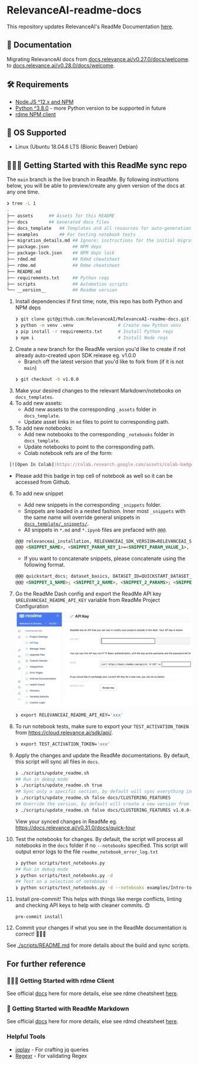 # RelevanceAI-readme-docs

This repository updates RelevanceAI's ReadMe Documentation [here](https://docs.relevance.ai/docs).

## 🧠 Documentation

Migrating RelevanceAI docs from [docs.relevance.ai/v0.27.0/docs/welcome](https://docs.relevance.ai/v0.27.0/docs/welcome).
 to [docs.relevance.ai/v0.28.0/docs/welcome](https://docs.relevance.ai/v0.28.0/docs/welcome).


## 🛠️  Requirements

- [Node.JS ^12.x and NPM](https://docs.npmjs.com/downloading-and-installing-node-js-and-npm)
- [Python ^3.8.0](https://www.python.org/downloads/release/python-380/) - more Python version to be supported in future
- [rdme NPM client](https://www.npmjs.com/package/rdme/v/6.2.1)

## 🧰 OS Supported

- Linux (Ubuntu 18.04.6 LTS (Bionic Beaver) Debian)

## 👩🏻‍💻 Getting Started with this ReadMe sync repo

The `main` branch is the live branch in ReadMe.
By following instructions below, you will be able to preview/create any given version of the docs at any one time.

```zsh
❯ tree -L 1
.
├── assets      ## Assets for this README
├── docs        ## Generated docs files
├── docs_template   ## Templates and all resources for auto-generation
├── examples        ## For testing notebook tests
├── migration_details.md ## Ignore: instructions for the initial migration
├── package.json         ## NPM deps
├── package-lock.json    ## NPM deps lock
├── rdmd.md              ## Rdmd cheatsheet
├── rdme.md              ## Rdme cheatsheet
├── README.md
├── requirements.txt     ## Python reqs
├── scripts              ## Automation scripts
└── __version__          ## Readme version
```


1. Install dependencies if first time; note, this repo has both Python and NPM deps
    ```zsh
    ❯ git clone git@github.com:RelevanceAI/RelevanceAI-readme-docs.git
    ❯ python -m venv .venv                 # Create new Python venv
    ❯ pip install -r requirements.txt      # Install Python reqs
    ❯ npm i                                # Install Node reqs
    ```
2. Create a new branch for the ReadMe version you'd like to create if not already auto-created upon SDK release eg. v1.0.0
   - Branch off the latest version that you'd like to fork from (if it is not `main`)
    ```zsh
    ❯ git checkout -b v1.0.0
    ```
3. Make your desired changes to the relevant Markdown/notebooks on `docs_templates`.
4. To add new assets:
   - Add new assets to the corresponding `_assets` folder in `docs_template`.
   - Update asset links in `md` files to point to corresponding path.
5. To add new notebooks:
   - Add new notebooks to the corresponding `_notebooks` folder in `docs_template`.
   - Update notebooks to point to the corresponding path.
   - Colab notebook refs are of the form:
  ```zsh
   [![Open In Colab](https://colab.research.google.com/assets/colab-badge.svg)](https://colab.research.google.com/github/RelevanceAI/RelevanceAI-readme-docs/blob/v0.33.2/docs/GETTING_STARTED/_notebooks/Intro-to-Relevance-AI.ipynb)
  ```
  - Please add this badge in top cell of notebook as well so it can be accessed from Github.
6. To add new snippet
   - Add new snippets in the corresponding `_snippets` folder.
   - Snippets are loaded in a nested fashion. Inner most `_snippets` with the same name will override general snippets in [`docs_template/_snippets/`](./docs_template/_snippets/).
   - All snippets in `*.md` and `*.ipynb` files are prefaced with `@@@`.
    ```markdown
    @@@ relevanceai_installation, RELEVANCEAI_SDK_VERSION=RELEVANCEAI_SDK_VERSION @@@
    @@@ <SNIPPET_NAME>, <SNIPPET_PARAM_KEY_1>=<SNIPPET_PARAM_VALUE_1>, <SNIPPET_PARAM_KEY_2>=<SNIPPET_PARAM_VALUE_2>, ...  @@@
    ```
    - If you want to concatenate snippets, please concatenate using the following format.
    ```markdown
    @@@ quickstart_docs; dataset_basics, DATASET_ID=QUICKSTART_DATASET_ID @@@
    @@@ <SNIPPET_1_NAME>; <SNIPPET_2_NAME>, <SNIPPET_2_PARAMS>; <SNIPPET_3_NAME>, <SNIPPET_3_PARAMS>; @@@
    ```
7. Go the ReadMe Dash config and export the ReadMe API key `$RELEVANCEAI_README_API_KEY` variable from ReadMe Project Configuration
   ![](./assets/readme_api_key.png)
   ```zsh
   ❯ export RELEVANCEAI_README_API_KEY='xxx'
   ```
9.  To run notebook tests, make sure to export your `TEST_ACTIVATION_TOKEN` from https://cloud.relevance.ai/sdk/api/.
    ```zsh
    ❯ export TEST_ACTIVATION_TOKEN='xxx'
    ```
9. Apply the changes and update the ReadMe documentations. By default, this script will sync all files in `docs`.
    ```zsh
    ❯ ./scripts/update_readme.sh
    ## Run in debug mode
    ❯ ./scripts/update_readme.sh true
    ## Sync only a specific section, by default will sync everything in the generated `docs` folder.
    ❯ ./scripts/update_readme.sh false docs/CLUSTERING_FEATURES
    ## Override the version, by default will create a new version from your current Git branch name
    ❯ ./scripts/update_readme.sh false docs/CLUSTERING_FEATURES v1.0.0-my-new-version
    ```
    View your synced changes in ReadMe eg. https://docs.relevance.ai/v0.31.0/docs/quick-tour
10. Test the notebooks for changes. By default, the script will process all notebooks in the `docs` folder if no `--notebooks` specified. This script will output error logs to the file `readme_notebook_error_log.txt`
    ```zsh
    ❯ python scripts/test_notebooks.py
    ## Run in debug mode
    ❯ python scripts/test_notebooks.py -d
    ## Test on a selection of notebooks
    ❯ python scripts/test_notebooks.py -d --notebooks examples/Intro-to-Relevance-AI.ipynb examples/RelevanceAI-ReadMe-Quick-Feature-Tour.ipynb
    ```

11. Install pre-commit! This helps with things like merge conflicts, linting and checking API keys to help with cleaner commits. 😊
    ```
    pre-commit install
    ```
12. Commit your changes if what you see in the ReadMe documentation is correct! 🎉💪🏻

See [./scripts/README.md](./scripts/README.md) for more details about the build and sync scripts.



## For further reference
### 👩🏻‍💻 Getting Started with rdme Client

See official [docs](https://www.npmjs.com/package/rdme/v/6.2.1) here for more details, else see rdme cheatsheet [here](./rdme.md).

### 📘 Getting Started with ReadMe Markdown

See official [docs](https://rdmd.readme.io/docs/getting-started) here for more details, else see rdmd cheatsheet [here](./rdmd.md).

### Helpful Tools

- [jqplay](https://jqplay.org/s/VTxvuAo0T2) - For crafting jq queries
- [Regexr](https://regexr.com/) - For validating Regex